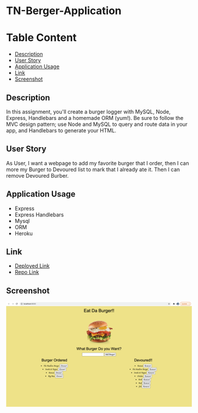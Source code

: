 # TN-Berger-Application

# Table Content
- [Description](#Description)
- [User Story](#User-Story)
- [Application Usage](#Application-Usage)
- [Link](#Link)
- [Screenshot](#Screenshot)

## Description
In this assignment, you'll create a burger logger with MySQL, Node, Express, Handlebars and a homemade ORM (yum!). Be sure to follow the MVC design pattern; use Node and MySQL to query and route data in your app, and Handlebars to generate your HTML.

## User Story
   As User, I want a webpage to add my favorite burger that I order, then I can more my Burger to Devoured list to mark that I already ate it. Then I can remove Devoured Burber.

## Application Usage
* Express
* Express Handlebars
* Mysql
* ORM
* Heroku

## Link
* [Deployed Link]()
* [Repo Link](https://github.com/trucn0215/TN-Berger-Application)

## Screenshot
![Home Page](./public/assets/img/Burger-page.png)